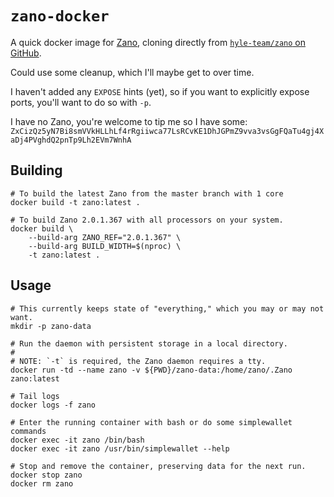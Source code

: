 # `zano-docker`

A quick docker image for [Zano](https://zano.org/), cloning directly from [`hyle-team/zano` on GitHub](https://github.com/hyle-team/zano).

Could use some cleanup, which I'll maybe get to over time.

I haven't added any `EXPOSE` hints (yet), so if you want to
explicitly expose ports, you'll want to do so with `-p`.

I have no Zano, you're welcome to tip me so I have some: `ZxCizQz5yN7Bi8smVVkHLLhLf4rRgiiwca77LsRCvKE1DhJGPmZ9vva3vsGgFQaTu4gj4XaDj4PVghdQ2pnTp9Lh2EVm7WnhA`

## Building

```shell
# To build the latest Zano from the master branch with 1 core
docker build -t zano:latest .

# To build Zano 2.0.1.367 with all processors on your system.
docker build \
    --build-arg ZANO_REF="2.0.1.367" \
    --build-arg BUILD_WIDTH=$(nproc) \
    -t zano:latest .
```

## Usage

```shell
# This currently keeps state of "everything," which you may or may not want.
mkdir -p zano-data

# Run the daemon with persistent storage in a local directory.
#
# NOTE: `-t` is required, the Zano daemon requires a tty.
docker run -td --name zano -v ${PWD}/zano-data:/home/zano/.Zano zano:latest

# Tail logs
docker logs -f zano

# Enter the running container with bash or do some simplewallet commands
docker exec -it zano /bin/bash
docker exec -it zano /usr/bin/simplewallet --help

# Stop and remove the container, preserving data for the next run.
docker stop zano
docker rm zano
```
